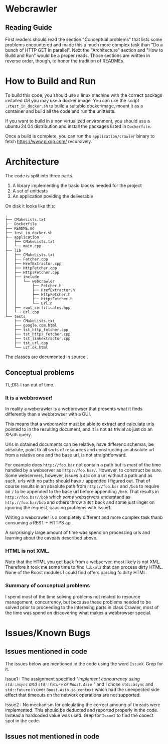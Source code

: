 # Webcrawler

## Reading Guide

First readers should read the section "Conceptual problems" that lists some problems encountered and made this a much more complex task than "Do a bunch of HTTP GET in parallel". Next the "Architecture" section and "How to Build and Run" would be a proper reads. Those sections are written in reverse order, though, to honor the tradition of READMEs.

# How to Build and Run

To build this code, you should use a linux machine with the correct packags installed *OR* you may use a docker image. You can use the script `./test_in_docker.sh` to build a suitable dockerimage, mount it as a container and build all the code and run the unittests.

If you want to build in a non virtualized environment, you should use a ubuntu 24.04 distribution and install the packages listed in `Dockerfile`.

Once a build is complete, you can run the `application/crawler` binary to fetch https://www.pixop.com/ recursively.

# Architecture

The code is split into three parts.

1. A library implementing the basic blocks needed for the project
2. A set of unittests
3. An application poviding the deliverable 

On disk it looks like this:
```
.
├── CMakeLists.txt
├── Dockerfile
├── README.md
├── test_in_docker.sh
├── application
│   ├── CMakeLists.txt
│   └── main.cpp
├── lib
│   ├── CMakeLists.txt
│   ├── Fetcher.cpp
│   ├── HrefExtractor.cpp
│   ├── HttpFetcher.cpp
│   ├── HttpsFetcher.cpp
│   ├── include
│   │   └── webcrawler
│   │       ├── Fetcher.h
│   │       ├── HrefExtractor.h
│   │       ├── HttpFetcher.h
│   │       ├── HttpsFetcher.h
│   │       └── Url.h
│   ├── root_certificates.hpp
│   └── Url.cpp
└── tests
    ├── CMakeLists.txt
    ├── google.com.html
    ├── tst_http_fetcher.cpp
    ├── tst_https_fetcher.cpp
    ├── tst_linkextractor.cpp
    ├── tst_url.cpp
    └── uzf.dk.html
```

The classes are documented in source .

## Conceptual problems

TL;DR: I ran out of time.

### It is a webbrowser!

In reality a webcrawler is a webbrowser that presents what it finds differently than a webbrowser with a GUI.

This means that a webcrawler must be able to extract and calculate urls pointed to in the resulting document, and it is not as trivial as just do an XPath query.

Urls in obtained documents can be relative, have differenc schemas, be absolute, point to all sorts of resources and constructing an absolute url from a relative one and the base url, is not straightforward.

For example does `http://foo.bar` not contain a path but is *most* of the time handled by a webserver as `http://foo.bar/`. However, to construct be sure. Some webservers, however, issues a `404` on a url without a path and as such, urls with no paths should have `/` appended I figured out. That of course results in  an absolute path from `http://foo.bar` and `/bob` to require an `/` to be appended to the base url before appending `/bob`. That results in `http://foo.bar//bob` which *some* webservers understand as `http://foo.bar/bob` and others throw a `404` back and some just linger on ignoring the request, causing problems with Issue1.

Writing a webcrawler is a completely different and more complex task thanb consuming a REST + HTTPS api.

A surprisingly large amount of time was spend on processing urls and learning about the caveats described above.

### HTML is not XML.

Note that the HTML you get back from a webserver, most likely is not XML. Therefore it took me some time to find `libxml2` that can process dirty HTML. None of the Boost modules I could find offers parsing fo dirty HTML.

### Summary of conceptual problems

I spend most of the time solving problems not related to resource management, concurrency, but because these problems needed to be solved prior to proceeding to the interesing parts in class Crawler, most of the time was spend on discovering what makes a webbrowser special.

# Issues/Known Bugs

## Issues mentioned in code

The issues below are mentioned in the code using the word `IssueX`. Grep for it.

Issue1
: The assignment specified _"Implement concurrency using `std::async` and `std::future` or `Boost.Asio` "_ and I chose `std::async` and `std::future` in over  `Boost.Asio.io_context` which had the unexpected side effect that timeouts on the network operations are not supported.

Issue2
: No mechanism for calculating the correct amoung of threads were implemented. This should be deducted and reported properly in the code. Instead a hardcoded value was used.
 Grep for `Issue2` to find the cooect spot in the code.

## Issues not mentioned in code